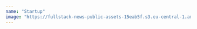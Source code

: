 ```yaml
---
name: "Startup"
image: "https://fullstack-news-public-assets-15eab5f.s3.eu-central-1.amazonaws.com/images/categories/category-02.jpeg"
---
```


